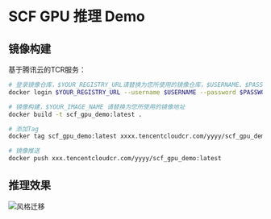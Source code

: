 # SCF GPU 推理 Demo


## 镜像构建

基于腾讯云的TCR服务：

```bash
# 登录镜像仓库，$YOUR_REGISTRY_URL请替换为您所使用的镜像仓库，$USERNAME、$PASSWORD分别替换为您的登录凭证
docker login $YOUR_REGISTRY_URL --username $USERNAME --password $PASSWORD

# 镜像构建，$YOUR_IMAGE_NAME 请替换为您所使用的镜像地址
docker build -t scf_gpu_demo:latest .

# 添加Tag
docker tag scf_gpu_demo:latest xxxx.tencentcloudcr.com/yyyy/scf_gpu_demo:latest

# 镜像推送
docker push xxx.tencentcloudcr.com/yyyy/scf_gpu_demo:latest
```

## 推理效果


![风格迁移](https://user-images.githubusercontent.com/251222/172288034-325598e0-3c15-4feb-8668-9e708e6b6e4b.png)
